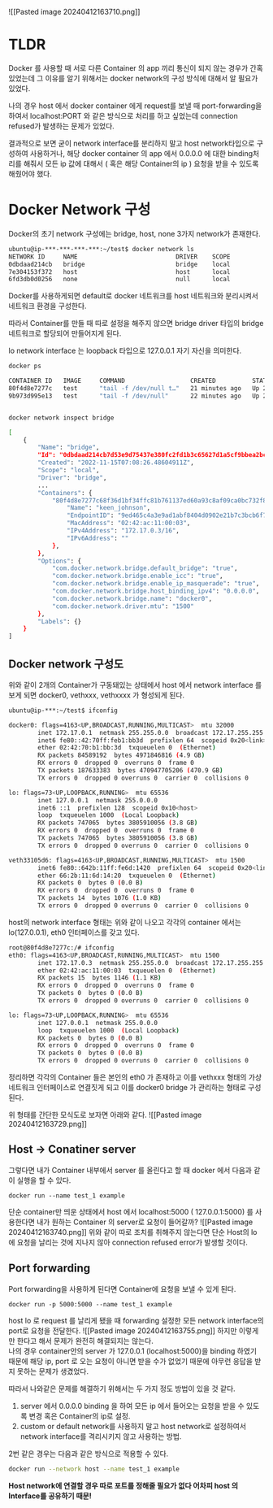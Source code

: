 ![[Pasted image 20240412163710.png]]
# TLDR

Docker 를 사용할 때 서로 다른 Container 의 app 끼리 통신이 되지 않는 경우가 간혹 있었는데 그 이유를 알기 위해서는 docker network의 구성 방식에 대해서 알 필요가 있었다.

나의 경우 host 에서 docker container 에게 request를 보낼 때 port-forwarding을 하여서 localhost:PORT 와 같은 방식으로 처리를 하고 싶었는데 connection refused가 발생하는 문제가 있었다.

결과적으로 보면 굳이 network interface를 분리하지 말고 host network타입으로 구성하여 사용하거나, 해당 docker container 의 app 에서 0.0.0.0 에 대한 binding처리를 해줘서 모든 ip 값에 대해서 ( 혹은 해당 Container의 ip ) 요청을 받을 수 있도록 해줬어야 했다.

# Docker Network 구성

Docker의 초기 network 구성에는 bridge, host, none 3가지 network가 존재한다.

```bash
ubuntu@ip-***-***-***-***:~/test$ docker network ls
NETWORK ID     NAME                           DRIVER    SCOPE
0dbdaad214cb   bridge                         bridge    local
7e304153f372   host                           host      local
6fd3db0d0256   none                           null      local
```

Docker를 사용하게되면 default로 docker 네트워크를 host 네트워크와 분리시켜서 네트워크 환경을 구성한다.

따라서 Container를 만들 때 따로 설정을 해주지 않으면 bridge driver 타입의 bridge 네트워크로 할당되어 만들어지게 된다.

lo network interface 는 loopback 타입으로 127.0.0.1 자기 자신을 의미한다.

```bash
docker ps

CONTAINER ID   IMAGE     COMMAND                  CREATED          STATUS          PORTS     NAMES
80f4d8e7277c   test      "tail -f /dev/null t…"   21 minutes ago   Up 21 minutes             keen_johnson
9b973d995e13   test      "tail -f /dev/null"      22 minutes ago   Up 22 minutes             hungry_bhaskara


docker network inspect bridge

[
    {
        "Name": "bridge",
        "Id": "0dbdaad214cb7d53e9d75437e380fc2fd1b3c65627d1a5cf9bbea2bce2c12323",
        "Created": "2022-11-15T07:08:26.48604911Z",
        "Scope": "local",
        "Driver": "bridge",
        ...
        "Containers": {
            "80f4d8e7277c68f36d1bf34ffc81b761137ed60a93c8af09ca0bc732f829d201": {
                "Name": "keen_johnson",
                "EndpointID": "9ed465c4a3e9ad1abf8404d0902e21b7c3bcb6f772184b6c955db0c41cd2ec00",
                "MacAddress": "02:42:ac:11:00:03",
                "IPv4Address": "172.17.0.3/16",
                "IPv6Address": ""
            },
        },
        "Options": {
            "com.docker.network.bridge.default_bridge": "true",
            "com.docker.network.bridge.enable_icc": "true",
            "com.docker.network.bridge.enable_ip_masquerade": "true",
            "com.docker.network.bridge.host_binding_ipv4": "0.0.0.0",
            "com.docker.network.bridge.name": "docker0",
            "com.docker.network.driver.mtu": "1500"
        },
        "Labels": {}
    }
]
```

## Docker network 구성도

위와 같이 2개의 Container가 구동돼있는 상태에서 host 에서 network interface 를 보게 되면 docker0, vethxxx, vethxxxx 가 형성되게 된다.

```bash
ubuntu@ip-***:~/test$ ifconfig

docker0: flags=4163<UP,BROADCAST,RUNNING,MULTICAST>  mtu 32000
        inet 172.17.0.1  netmask 255.255.0.0  broadcast 172.17.255.255
        inet6 fe80::42:70ff:feb1:bb3d  prefixlen 64  scopeid 0x20<link>
        ether 02:42:70:b1:bb:3d  txqueuelen 0  (Ethernet)
        RX packets 84589192  bytes 4971846816 (4.9 GB)
        RX errors 0  dropped 0  overruns 0  frame 0
        TX packets 187633383  bytes 470947705206 (470.9 GB)
        TX errors 0  dropped 0 overruns 0  carrier 0  collisions 0

lo: flags=73<UP,LOOPBACK,RUNNING>  mtu 65536
        inet 127.0.0.1  netmask 255.0.0.0
        inet6 ::1  prefixlen 128  scopeid 0x10<host>
        loop  txqueuelen 1000  (Local Loopback)
        RX packets 747065  bytes 3805910056 (3.8 GB)
        RX errors 0  dropped 0  overruns 0  frame 0
        TX packets 747065  bytes 3805910056 (3.8 GB)
        TX errors 0  dropped 0 overruns 0  carrier 0  collisions 0

veth33105d6: flags=4163<UP,BROADCAST,RUNNING,MULTICAST>  mtu 1500
        inet6 fe80::642b:11ff:fe6d:1420  prefixlen 64  scopeid 0x20<link>
        ether 66:2b:11:6d:14:20  txqueuelen 0  (Ethernet)
        RX packets 0  bytes 0 (0.0 B)
        RX errors 0  dropped 0  overruns 0  frame 0
        TX packets 14  bytes 1076 (1.0 KB)
        TX errors 0  dropped 0 overruns 0  carrier 0  collisions 0
```

host의 network interface 형태는 위와 같이 나오고 각각의 container 에서는 lo(127.0.0.1), eth0 인터페이스를 갖고 있다.

```bash
root@80f4d8e7277c:/# ifconfig
eth0: flags=4163<UP,BROADCAST,RUNNING,MULTICAST>  mtu 1500
        inet 172.17.0.3  netmask 255.255.0.0  broadcast 172.17.255.255
        ether 02:42:ac:11:00:03  txqueuelen 0  (Ethernet)
        RX packets 15  bytes 1146 (1.1 KB)
        RX errors 0  dropped 0  overruns 0  frame 0
        TX packets 0  bytes 0 (0.0 B)
        TX errors 0  dropped 0 overruns 0  carrier 0  collisions 0

lo: flags=73<UP,LOOPBACK,RUNNING>  mtu 65536
        inet 127.0.0.1  netmask 255.0.0.0
        loop  txqueuelen 1000  (Local Loopback)
        RX packets 0  bytes 0 (0.0 B)
        RX errors 0  dropped 0  overruns 0  frame 0
        TX packets 0  bytes 0 (0.0 B)
        TX errors 0  dropped 0 overruns 0  carrier 0  collisions 0
```

정리하면 각각의 Container 들은 본인의 eth0 가 존재하고 이를 vethxxx 형태의 가상 네트워크 인터페이스로 연결짓게 되고 이를 docker0 bridge 가 관리하는 형태로 구성된다.

위 형태를 간단한 모식도로 보자면 아래와 같다.
![[Pasted image 20240412163729.png]]
## Host -> Conatiner server

그렇다면 내가 Container 내부에서 server 를 올린다고 할 때 docker 에서 다음과 같이 실행을 할 수 있다.

```null
docker run --name test_1 example
```

단순 container만 띄운 상태에서 host 에서 localhost:5000 ( 127.0.0.1:5000) 를 사용한다면 내가 원하는 Container 의 server로 요청이 들어갈까?
![[Pasted image 20240412163740.png]]
위와 같이 따로 조치를 취해주지 않는다면 단순 Host의 lo 에 요청을 날리는 것에 지나지 않아 connection refused error가 발생할 것이다.

## Port forwarding

Port forwarding을 사용하게 된다면 Container에 요청을 보낼 수 있게 된다.

```null
docker run -p 5000:5000 --name test_1 example
```

host lo 로 request 를 날리게 됐을 때 forwarding 설정한 모든 network interface의 port로 요청을 전달한다.
![[Pasted image 20240412163755.png]]
하지만 이렇게만 한다고 해서 문제가 완전히 해결되지는 않는다.  
나의 경우 container안의 server 가 127.0.0.1 (localhost:5000)을 binding 하였기 때문에 해당 ip, port 로 오는 요청이 아니면 받을 수가 없었기 때문에 아무런 응답을 받지 못하는 문제가 생겼었다.

따라서 나와같은 문제를 해결하기 위해서는 두 가지 정도 방법이 있을 것 같다.

1. server 에서 0.0.0.0 binding 을 하여 모든 ip 에서 들어오는 요청을 받을 수 있도록 변경 혹은 Container의 ip로 설정.
2. custom or default network를 사용하지 말고 host network로 설정하여서 network interface를 격리시키지 않고 사용하는 방법.

2번 같은 경우는 다음과 같은 방식으로 적용할 수 있다.

```bash
docker run --network host --name test_1 example
```

**Host network에 연결할 경우 따로 포트를 정해줄 필요가 없다 어차피 host 의 Interface를 공유하기 때문!**